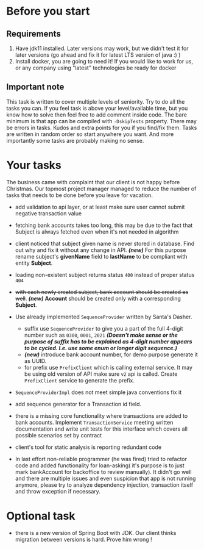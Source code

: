 # Before you start

## Requirements

1. Have jdk11 installed. Later versions may work, but we didn't test it for later versions (go ahead and fix it for
   latest LTS version of java :) )
2. Install docker, you are going to need it! If you would like to work for us, or any company using "latest"
   technologies be ready for docker

## Important note

This task is written to cover multiple levels of seniority. Try to do all the tasks you can. If you feel task is above
your level/available time, but you know how to solve then feel free to add comment inside code. The bare minimum is that
app can be compiled with `-DskipTests` property. There may be errors in tasks. Kudos and extra points for you if you
find/fix them. Tasks are written in random order so start anywhere you want. And more importantly some tasks are
probably making no sense.

# Your tasks

The business came with complaint that our client is not happy before Christmas. Our topmost project manager managed to
reduce the number of tasks that needs to be done before you leave for vacation.

* add validation to api layer, or at least make sure user cannot submit negative transaction value
* fetching bank accounts takes too long, this may be due to the fact that Subject is always fetched even when it's not
  needed in algorithm
* client noticed that subject given name is never stored in database. Find out why and fix it without any change in API.
_**(new)**_ For this purpose rename subject's **givenName** field to **lastName** to be compliant with entity **Subject**.
* loading non-existent subject returns status `400` instead of proper status `404`
* ~~with each newly created subject, bank account should be created as well~~. _**(new)**_ **Account** should be created only with 
a corresponding **Subject**. 
* Use already implemented `SequenceProvider`
  written by Santa's Dasher.
    * suffix use `SequenceProvider` to give you a part of the full 4-digit number such as `0300`, `0001`, `2021`
      _**(Doesn't make sense or the purpose of suffix has to be explained as 4-digit number appears to be cycled. 
  I.e. use some enum or longer digit sequence.)**_
    * **_(new)_** introduce bank account number, for demo purpose generate it as UUID.
    * for prefix use `PrefixClient` which is calling external service. It may be using old version of API make sure `v2`
      api is called. Create `PrefixClient` service to generate the prefix. 
* `SequenceProviderImpl` does not meet simple java conventions fix it
* add sequence generator for a Transaction id field.
* there is a missing core functionality where transactions are added to bank accounts. Implement `TransactionService`
  meeting written documentation and write unit tests for this interface which covers all possible scenarios set by
  contract
* client's tool for static analysis is reporting redundant code

* In last effort non-reliable programmer (he was fired) tried to refactor code and added functionality for loan-asking(
  it's purpose is to just mark bankAccount for backoffice to review manually). It didn't go well and there are multiple
  issues and even suspicion that app is not running anymore, please try to analyze dependency injection, transaction
  itself and throw exception if necessary.

# Optional task

* there is a new version of Spring Boot with JDK. Our client thinks migration between versions is hard. Prove him
  wrong !


